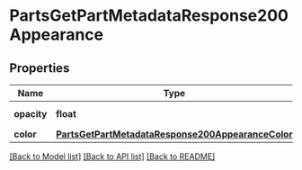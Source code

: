 # PartsGetPartMetadataResponse200Appearance

## Properties
Name | Type | Description | Notes
------------ | ------------- | ------------- | -------------
**opacity** | **float** | Part opacity | [optional] 
**color** | [**PartsGetPartMetadataResponse200AppearanceColor**](PartsGetPartMetadataResponse200AppearanceColor.md) |  | [optional] 

[[Back to Model list]](../README.md#documentation-for-models) [[Back to API list]](../README.md#documentation-for-api-endpoints) [[Back to README]](../README.md)


